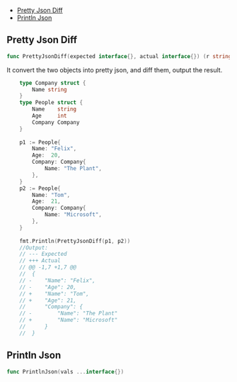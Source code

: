 




* [Pretty Json Diff](#pretty-json-diff)
* [Println Json](#println-json)




## Pretty Json Diff
``` go
func PrettyJsonDiff(expected interface{}, actual interface{}) (r string)
```
It convert the two objects into pretty json, and diff them, output the result.


```go
	type Company struct {
	    Name string
	}
	type People struct {
	    Name    string
	    Age     int
	    Company Company
	}
	
	p1 := People{
	    Name: "Felix",
	    Age:  20,
	    Company: Company{
	        Name: "The Plant",
	    },
	}
	p2 := People{
	    Name: "Tom",
	    Age:  21,
	    Company: Company{
	        Name: "Microsoft",
	    },
	}
	
	fmt.Println(PrettyJsonDiff(p1, p2))
	//Output:
	// --- Expected
	// +++ Actual
	// @@ -1,7 +1,7 @@
	//  {
	// -	"Name": "Felix",
	// -	"Age": 20,
	// +	"Name": "Tom",
	// +	"Age": 21,
	//  	"Company": {
	// -		"Name": "The Plant"
	// +		"Name": "Microsoft"
	//  	}
	//  }
```

## Println Json
``` go
func PrintlnJson(vals ...interface{})
```





